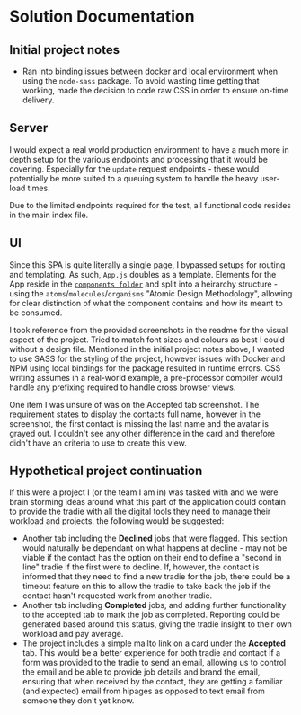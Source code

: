 Solution Documentation
===========================

## Initial project notes

- Ran into binding issues between docker and local environment when using the `node-sass` package. To avoid wasting time getting that working, made the decision to code raw CSS in order to ensure on-time delivery.

## Server

I would expect a real world production environment to have a much more in depth setup for the various endpoints and processing that it would be covering. Especially for the `update` request endpoints - these would potentially be more suited to a queuing system to handle the heavy user-load times.

Due to the limited endpoints required for the test, all functional code resides in the main index file.

## UI

Since this SPA is quite literally a single page, I bypassed setups for routing and templating. As such, `App.js` doubles as a template. Elements for the App reside in the [`components folder`](ui/src/components/) and split into a heirarchy structure - using the `atoms`/`molecules`/`organisms` "Atomic Design Methodology", allowing for clear distinction of what the component contains and how its meant to be consumed.

I took reference from the provided screenshots in the readme for the visual aspect of the project. Tried to match font sizes and colours as best I could without a design file. Mentioned in the initial project notes above, I wanted to use SASS for the styling of the project, however issues with Docker and NPM using local bindings for the package resulted in runtime errors. 
CSS writing assumes in a real-world example, a pre-processor compiler would handle any prefixing required to handle cross browser views.

One item I was unsure of was on the Accepted tab screenshot. The requirement states to display the contacts full name, however in the screenshot, the first contact is missing the last name and the avatar is grayed out. I couldn't see any other difference in the card and therefore didn't have an criteria to use to create this view.

## Hypothetical project continuation

If this were a project I (or the team I am in) was tasked with and we were brain storming ideas around what this part of the application could contain to provide the tradie with all the digital tools they need to manage their workload and projects, the following would be suggested:

- Another tab including the **Declined** jobs that were flagged. This section would naturally be dependant on what happens at decline - may not be viable if the contact has the option on their end to define a "second in line" tradie if the first were to decline. If, however, the contact is informed that they need to find a new tradie for the job, there could be a timeout feature on this to allow the tradie to take back the job if the contact hasn't requested work from another tradie.
- Another tab including **Completed** jobs, and adding further functionality to the accepted tab to mark the job as completed. Reporting could be generated based around this status, giving the tradie insight to their own workload and pay average.
- The project includes a simple mailto link on a card under the **Accepted** tab. This would be a better experience for both tradie and contact if a form was provided to the tradie to send an email, allowing us to control the email and be able to provide job details and brand the email, ensuring that when received by the contact, they are getting a familiar (and expected) email from hipages as opposed to text email from someone they don't yet know.